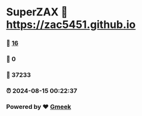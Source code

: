 # SuperZAX :link: https://zac5451.github.io 
### :page_facing_up: [16](https://zac5451.github.io/tag.html) 
### :speech_balloon: 0 
### :hibiscus: 37233 
### :alarm_clock: 2024-08-15 00:22:37 
### Powered by :heart: [Gmeek](https://github.com/Meekdai/Gmeek)
